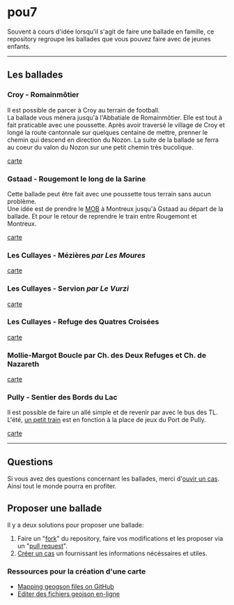 pou7
====

Souvent à cours d'idée lorsqu'il s'agit de faire une ballade en famille, ce repository regroupe les ballades que vous pouvez faire avec de jeunes enfants.

---

## Les ballades

### Croy - Romainmôtier

Il est possible de parcer à Croy au terrain de football.  
La ballade vous ménera jusqu'à l'Abbatiale de Romainmôtier. Elle est tout à fait praticable avec une poussette. Après avoir traversé le village de Croy et longé la route cantonnale sur quelques centaine de mettre, prenner le chemin qui descend en direction du Nozon. La suite de la ballade se ferra au coeur du valon du Nozon sur une petit chemin très bucolique.

[carte](https://github.com/alienlebarge/pou7/blob/master/Croy-Romainmotier.geojson)

### Gstaad - Rougemont le long de la Sarine

Cette ballade peut être fait avec une poussette tous terrain sans aucun problème.  
Une idée est de prendre le [MOB](http://www.goldenpass.ch/) à Montreux jusqu'à Gstaad au départ de la ballade. Et pour le retour de reprendre le train entre Rougemont et Montreux.

[carte](https://github.com/alienlebarge/pou7/blob/master/Gstaad-Rougemont-LeLongDeLaSarine.geojson)

### Les Cullayes - Mézières *par Les Moures*

[carte](https://github.com/alienlebarge/pou7/blob/master/LesCullayes-Mezieres.geojson)
 
### Les Cullayes - Servion *par Le Vurzi*

[carte](https://github.com/alienlebarge/pou7/blob/master/LesCullayes-Servion.geojson)

### Les Cullayes - Refuge des Quatres Croisées

[carte](https://github.com/alienlebarge/pou7/blob/master/LesCullayes-RefugeDesQuatreCroisees.geojson)

### Mollie-Margot Boucle par Ch. des Deux Refuges et Ch. de Nazareth

[carte](https://github.com/alienlebarge/pou7/blob/master/MollieMargot-boucle-chemin-des-deux-refuges-et-chemin-de-nazareth.geojson)

### Pully - Sentier des Bords du Lac

Il est possible de faire un allé simple et de revenir par avec le bus des TL.  
L'été, [un petit train](http://www.mntpully.ch/ "Mini-Train Pully") est en fonction à la place de jeux du Port de Pully.

[carte](https://github.com/alienlebarge/pou7/blob/master/Pully-SentierDesBordsDuLac.geojson)

---

## Questions

Si vous avez des questions concernant les ballades, merci d'[ouvir un cas](https://github.com/alienlebarge/pou7/issues/new). Ainsi tout le monde pourra en profiter.

## Proposer une ballade

Il y a deux solutions pour proposer une ballade:

1. Faire un "[fork](https://help.github.com/articles/fork-a-repo "Fork a repo")" du repository, faire vos modifications et les proposer via un "[pull request](https://help.github.com/articles/using-pull-requests "using pull requests")".
2. [Créer un cas](https://github.com/alienlebarge/pou7/issues/new) un fournissant les informations nécéssaires et utiles.

### Ressources pour la création d'une carte

- [Mapping geogson files on GitHub](https://help.github.com/articles/mapping-geojson-files-on-github)
- [Editer des fichiers geojson en-ligne](http://geojson.io/)
